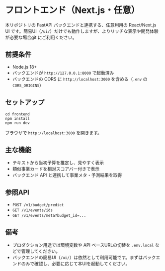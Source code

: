 # フロントエンド（Next.js・任意）

本リポジトリの FastAPI バックエンドと連携する、任意利用の React/Next.js UI です。簡易UI（`/ui/`）だけでも動作しますが、よりリッチな表示や開発体験が必要な場合git にご利用ください。

## 前提条件
- Node.js 18+
- バックエンドが `http://127.0.0.1:8000` で起動済み
- バックエンドの CORS に `http://localhost:3000` を含める（`.env` の `CORS_ORIGINS`）

## セットアップ

```
cd frontend
npm install
npm run dev
```

ブラウザで `http://localhost:3000` を開きます。

## 主な機能
- テキストから当初予算を推定し、見やすく表示
- 類似事業カードを相対スコアバー付きで表示
- バックエンド API と連携して事業メタ・予測結果を取得

## 参照API
- `POST /v1/budget/predict`
- `GET /v1/events/ids`
- `GET /v1/events/meta?budget_id=...`

## 備考
- プロダクション用途では環境変数や API ベースURLの切替を `.env.local` などで管理してください。
- バックエンドの簡易UI（`/ui/`）は依然として利用可能です。まずはバックエンドのみで確認し、必要に応じて本UIを起動してください。
